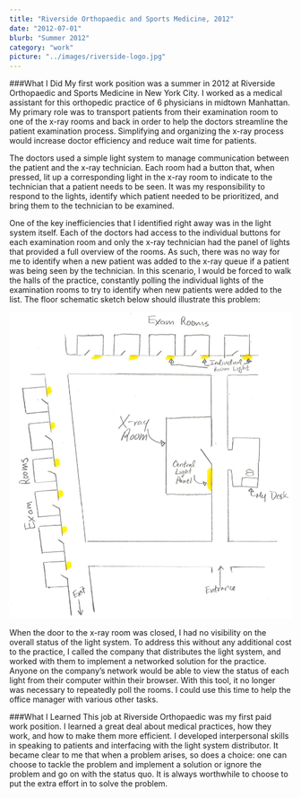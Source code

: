 ```yaml
---
title: "Riverside Orthopaedic and Sports Medicine, 2012"
date: "2012-07-01"
blurb: "Summer 2012"
category: "work"
picture: "../images/riverside-logo.jpg"
---
```


###What I Did
My first work position was a summer in 2012 at Riverside Orthopaedic and Sports Medicine in New York City. I worked as a medical assistant for this orthopedic practice of 6 physicians in midtown Manhattan. My primary role was to transport patients from their examination room to one of the x-ray rooms and back in order to help the doctors streamline the patient examination process. Simplifying and organizing the x-ray process would increase doctor efficiency and reduce wait time for patients.

The doctors used a simple light system to manage communication between the patient and the x-ray technician. Each room had a button that, when pressed, lit up a corresponding light in the x-ray room to indicate to the technician that a patient needs to be seen. It was my responsibility to respond to the lights, identify which patient needed to be prioritized, and bring them to the technician to be examined.

One of the key inefficiencies that I identified right away was in the light system itself. Each of the doctors had access to the individual buttons for each examination room and only the x-ray technician had the panel of lights that provided a full overview of the rooms. As such, there was no way for me to identify when a new patient was added to the x-ray queue if a patient was being seen by the technician. In this scenario, I would be forced to walk the halls of the practice, constantly polling the individual lights of the examination rooms to try to identify when new patients were added to the list. The floor schematic sketch below should illustrate this problem:

![Floor Plan](../images/riverside_lights.jpg "Riverside Orthopaedic Floor Schematic")

When the door to the x-ray room was closed, I had no visibility on the overall status of the light system. To address this without any additional cost to the practice, I called the company that distributes the light system, and worked with them to implement a networked solution for the practice. Anyone on the company’s network would be able to view the status of each light from their computer within their browser. With this tool, it no longer was necessary to repeatedly poll the rooms. I could use this time to help the office manager with various other tasks.

###What I Learned
This job at Riverside Orthopaedic was my first paid work position. I learned a great deal about medical practices, how they work, and how to make them more efficient. I developed interpersonal skills in speaking to patients and interfacing with the light system distributor. It became clear to me that when a problem arises, so does a choice: one can choose to tackle the problem and implement a solution or ignore the problem and go on with the status quo. It is always worthwhile to choose to put the extra effort in to solve the problem. 
